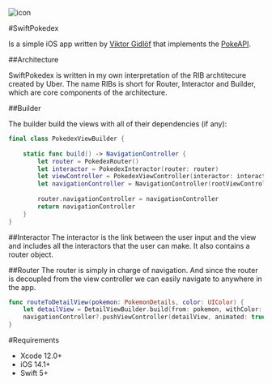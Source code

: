 ![icon](https://user-images.githubusercontent.com/15960525/117062071-47808e00-ad23-11eb-83df-95d8efadac58.png)

#SwiftPokedex

Is a simple iOS app written by [Viktor Gidlöf](https://viktorgidlof.com) that implements the [PokeAPI](https://pokeapi.co).

##Architecture

SwiftPokedex is written in my own interpretation of the RIB archtitecure created by Uber. The name RIBs is short for Router, Interactor and Builder, which are core components of the architecture.

##Builder

The builder build the views with all of their dependencies (if any):

```swift
final class PokedexViewBuilder {
    
    static func build() -> NavigationController {
        let router = PokedexRouter()
        let interactor = PokedexInteractor(router: router)
        let viewController = PokedexViewController(interactor: interactor)
        let navigationController = NavigationController(rootViewController: viewController)
        
        router.navigationController = navigationController
        return navigationController
    }
}
```

##Interactor
The interactor is the link between the user input and the view and includes all the interactors that the user can make. It also contains a router object.

##Router
The router is simply in charge of navigation. And since the router is decoupled from the view controller we can easily navigate to anywhere in the app.

```swift
func routeToDetailView(pokemon: PokemonDetails, color: UIColor) {
    let detailView = DetailViewBuilder.build(from: pokemon, withColor: color)
    navigationController?.pushViewController(detailView, animated: true)
}
```

#Requirements

+ Xcode 12.0+
+ iOS 14.1+
+ Swift 5+
